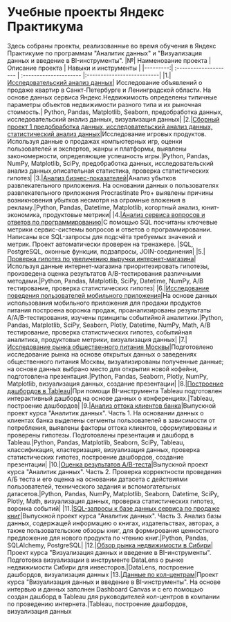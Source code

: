 # Учебные проекты Яндекс Практикума
Здесь собраны проекты, реализованные во время обучения в Яндекс Практикуме по программам "Аналитик данных" и "Визуализация данных и введение в BI-инструменты".
|№| Наименование проекта | Описание проекта | Навыки и инструменты |
|---------:| :-------------------- | :--------------------- |:--------------------------|
|1.|[Исследовательский анализ данных](https://github.com/YanaBogacheva/Yandex_Practicum/tree/main/01.%20%D0%98%D1%81%D1%81%D0%BB%D0%B5%D0%B4%D0%BE%D0%B2%D0%B0%D1%82%D0%B5%D0%BB%D1%8C%D1%81%D0%BA%D0%B8%D0%B9%20%D0%B0%D0%BD%D0%B0%D0%BB%D0%B8%D0%B7%20%D0%B4%D0%B0%D0%BD%D0%BD%D1%8B%D1%85)| Исследование объявлений о продаже квартир в Санкт-Петербурге и Ленинградской области. На основе данных сервиса Яндекс.Недвижимость определены типичные параметры объектов недвижимости разного типа и их рыночная стоимость.| Python, Pandas, Matplotlib, Seaborn, предобработка данных, исследовательский анализ данных, визуализация данных|
|2.|[Сборный проект 1 предобработка данных, исследовательский анализ данных, статистический анализ данных](https://github.com/YanaBogacheva/Yandex_Practicum/tree/main/02.%20%D0%A1%D0%B1%D0%BE%D1%80%D0%BD%D1%8B%D0%B9%20%D0%BF%D1%80%D0%BE%D0%B5%D0%BA%D1%82%201_%D0%BF%D1%80%D0%B5%D0%B4%D0%BE%D0%B1%D1%80%D0%B0%D0%B1%D0%BE%D1%82%D0%BA%D0%B0%20%D0%B4%D0%B0%D0%BD%D0%BD%D1%8B%D1%85%2C%20%D0%B8%D1%81%D1%81%D0%BB%D0%B5%D0%B4%D0%BE%D0%B2%D0%B0%D1%82%D0%B5%D0%BB%D1%8C%D1%81%D0%BA%D0%B8%D0%B9%20%D0%B0%D0%BD%D0%B0%D0%BB%D0%B8%D0%B7%20%D0%B4%D0%B0%D0%BD%D0%BD%D1%8B%D1%85%2C%20%D1%81%D1%82%D0%B0%D1%82%D0%B8%D1%81%D1%82%D0%B8%D1%87%D0%B5%D1%81%D0%BA%D0%B8%D0%B9%20%D0%B0%D0%BD%D0%B0%D0%BB%D0%B8%D0%B7%20%D0%B4%D0%B0%D0%BD%D0%BD%D1%8B%D1%85)|Исследование игровых продуктов. Используя данные о продажах компьютерных игр, оценки пользователей и экспертов, жанры и платформы, выявлены закономерности, определяющие успешность игры.|Python, Pandas, NumPy, Matplotlib, SciPy, предобработка данных, исследовательский анализ данных,описательная статистика, проверка статистических гипотез|
|3.|[Анализ бизнес-показателей](https://github.com/YanaBogacheva/Yandex_Practicum/tree/main/03.%20%D0%90%D0%BD%D0%B0%D0%BB%D0%B8%D0%B7%20%D0%B1%D0%B8%D0%B7%D0%BD%D0%B5%D1%81-%D0%BF%D0%BE%D0%BA%D0%B0%D0%B7%D0%B0%D1%82%D0%B5%D0%BB%D0%B5%D0%B9)|Анализ убытков развлекательного приложения. На основании данных о пользователях развлекательного приложения Procrastinate Pro+ выявлены причины возникновения убытков несмотря на огромные вложения в рекламу.|Python, Pandas, Datetime, Matplotlib, когортный анализ, юнит-экономика, продуктовые метрики|
|4.|[Анализ сервиса вопросов и ответов по программированию](https://github.com/YanaBogacheva/Portfolio/tree/main/04.%20%D0%90%D0%BD%D0%B0%D0%BB%D0%B8%D0%B7%20%D1%81%D0%B5%D1%80%D0%B2%D0%B8%D1%81%D0%B0%20%D0%B2%D0%BE%D0%BF%D1%80%D0%BE%D1%81%D0%BE%D0%B2%20%D0%B8%20%D0%BE%D1%82%D0%B2%D0%B5%D1%82%D0%BE%D0%B2%20%D0%BF%D0%BE%20%D0%BF%D1%80%D0%BE%D0%B3%D1%80%D0%B0%D0%BC%D0%BC%D0%B8%D1%80%D0%BE%D0%B2%D0%B0%D0%BD%D0%B8%D1%8E)|С помощью SQL посчитаны ключевые метрики сервис-системы вопросов и ответов о программировании. Написаны все SQL-запросы для подсчёта требуемых значений и метрик. Проект автоматически проверен на тренажере. |SQL, PostgreSQL, оконные функции, подзапросы, JOIN-соединения|
|5.|[Проверка гипотез по увеличению выручки интернет-магазина](https://github.com/YanaBogacheva/Portfolio/tree/main/05.%20%D0%9F%D1%80%D0%BE%D0%B2%D0%B5%D1%80%D0%BA%D0%B0%20%D0%B3%D0%B8%D0%BF%D0%BE%D1%82%D0%B5%D0%B7%20%D0%BF%D0%BE%20%D1%83%D0%B2%D0%B5%D0%BB%D0%B8%D1%87%D0%B5%D0%BD%D0%B8%D1%8E%20%D0%B2%D1%8B%D1%80%D1%83%D1%87%D0%BA%D0%B8%20%D0%B8%D0%BD%D1%82%D0%B5%D1%80%D0%BD%D0%B5%D1%82-%D0%BC%D0%B0%D0%B3%D0%B0%D0%B7%D0%B8%D0%BD%D0%B0)|Используя данные интернет-магазина приоритезировать гипотезы, произведена оценка результатов A/B-тестирования различными методами.|Python, Pandas, Matplotlib, SciPy, Datetime, NumPy, А/В тестирование, проверка статистических гипотез|
|6.|[Исследование поведения пользователей мобильного приложения](https://github.com/YanaBogacheva/Portfolio/tree/main/06.%20%D0%98%D1%81%D1%81%D0%BB%D0%B5%D0%B4%D0%BE%D0%B2%D0%B0%D0%BD%D0%B8%D0%B5%20%D0%BF%D0%BE%D0%B2%D0%B5%D0%B4%D0%B5%D0%BD%D0%B8%D1%8F%20%D0%BF%D0%BE%D0%BB%D1%8C%D0%B7%D0%BE%D0%B2%D0%B0%D1%82%D0%B5%D0%BB%D0%B5%D0%B9%20%D0%BC%D0%BE%D0%B1%D0%B8%D0%BB%D1%8C%D0%BD%D0%BE%D0%B3%D0%BE%20%D0%BF%D1%80%D0%B8%D0%BB%D0%BE%D0%B6%D0%B5%D0%BD%D0%B8%D1%8F)|На основе данных использования мобильного приложения для продажи продуктов питания построена воронка продаж, проанализированы результаты A/A/B-тестирования, изучены принципы событийной аналитики.|Python, Pandas, Matplotlib, SciPy, Seaborn, Plotly, Datetime, NumPy, Math, А/В тестирование, проверка статистических гипотез, событийная аналитика, продуктовые метрики, визуализация данных|
|7.|[Исследование рынка общественного питания Москвы](https://github.com/YanaBogacheva/Portfolio/tree/main/07.%20%D0%98%D1%81%D1%81%D0%BB%D0%B5%D0%B4%D0%BE%D0%B2%D0%B0%D0%BD%D0%B8%D0%B5%20%D1%80%D1%8B%D0%BD%D0%BA%D0%B0%20%D0%BE%D0%B1%D1%89%D0%B5%D1%81%D1%82%D0%B2%D0%B5%D0%BD%D0%BD%D0%BE%D0%B3%D0%BE%20%D0%BF%D0%B8%D1%82%D0%B0%D0%BD%D0%B8%D1%8F)|Подготовлено исследование рынка на основе открытых данных о заведениях общественного питания Москвы, визуализированы полученные данные; на основе данных выбрано место для открытия новой кофейни, подготовлена презентация.|Python, Pandas, Seaborn, Plotly, NumPy, Matplotlib, визуализация данных, создание презентации|
|8.|[Построение дашбордов в Tableau](https://github.com/YanaBogacheva/Portfolio/tree/main/08.%20%D0%9F%D0%BE%D1%81%D1%82%D1%80%D0%BE%D0%B5%D0%BD%D0%B8%D0%B5%20%D0%B4%D0%B0%D1%88%D0%B1%D0%BE%D1%80%D0%B4%D0%BE%D0%B2%20%D0%B2%20Tableau)|При помощи BI-инструмента Tableau подготовлен интерактивный дашборд на основе данных о конференциях.|Tableau, построение дашбордов|
|9.|[Анализ оттока клиентов банка](https://github.com/YanaBogacheva/Portfolio/tree/main/09.%20%20%D0%90%D0%BD%D0%B0%D0%BB%D0%B8%D0%B7%20%D0%BE%D1%82%D1%82%D0%BE%D0%BA%D0%B0%20%D0%BA%D0%BB%D0%B8%D0%B5%D0%BD%D1%82%D0%BE%D0%B2%20%D0%B1%D0%B0%D0%BD%D0%BA%D0%B0)|Выпускной проект курса "Аналитик данных". Часть 1. На основании данных о клиентах банка выделены сегменты пользователей в зависимости от потребления, выявлены факторы оттока клиентов, сформулированы и проверены гипотезы. Подготовлены презентация и дашборд в Tableau.|Python, Pandas, Matplotlib, Seaborn, SciPy, Tableau, классификация, кластеризация, визуализация данных, проверка статистических гипотез, построение дашбордов, создание презентации|
|10.|[Оценка результатов A/B-теста](https://github.com/YanaBogacheva/Portfolio/tree/main/10.%20%D0%9E%D1%86%D0%B5%D0%BD%D0%BA%D0%B0%20%D1%80%D0%B5%D0%B7%D1%83%D0%BB%D1%8C%D1%82%D0%B0%D1%82%D0%BE%D0%B2%20%D0%90%D0%92%20%D1%82%D0%B5%D1%81%D1%82%D0%B0)|Выпускной проект курса "Аналитик данных". Часть 2. Проверка корректности проведения А/Б теста и его оценка на основании датасета с действиями пользователей, технического задания и вспомогательных датасетов.|Python, Pandas, NumPy, Matplotlib, Seaborn, Datetime, SciPy, Plotly, Math, визуализация данных, проверка статистических гипотез, воронка событий|
|11.|[SQL-запросы к базе данных сервиса по продаже книг](https://github.com/YanaBogacheva/Portfolio/tree/main/11.%20SQL-%D0%B7%D0%B0%D0%BF%D1%80%D0%BE%D1%81%D1%8B%20%D0%BA%20%D0%B1%D0%B0%D0%B7%D0%B5%20%D0%B4%D0%B0%D0%BD%D0%BD%D1%8B%D1%85%20%D1%81%D0%B5%D1%80%D0%B2%D0%B8%D1%81%D0%B0%20%D0%BF%D0%BE%20%D0%BF%D1%80%D0%BE%D0%B4%D0%B0%D0%B6%D0%B5%20%D0%BA%D0%BD%D0%B8%D0%B3)|Выпускной проект курса "Аналитик данных". Часть 3. Анализ базы данных, содержащей информацию о книгах, издательствах, авторах, а также пользовательские обзоры книг, для формирования ценностного предложение для нового продукта по чтению книг.|Python, Pandas, SQLAlchemy, PostgreSQL|
|12.|[Обзор рынка недвижимости в Сибири](https://github.com/YanaBogacheva/Portfolio/tree/main/12.%20%D0%9E%D0%B1%D0%B7%D0%BE%D1%80%20%D1%80%D1%8B%D0%BD%D0%BA%D0%B0%20%D0%BD%D0%B5%D0%B4%D0%B2%D0%B8%D0%B6%D0%B8%D0%BC%D0%BE%D1%81%D1%82%D0%B8%20%D0%B2%20%D0%A1%D0%B8%D0%B1%D0%B8%D1%80%D0%B8)|Проект курса "Визуализация данных и введение в BI-инструменты". Подготовка визуализации в инструменте DataLens о рынке недвижимости Сибири для инвесторов.|DataLens, построение дашбордов, визуализация данных
|13.|[Данные по кол-центрам](https://github.com/YanaBogacheva/Portfolio/tree/main/13.%20%D0%94%D0%B0%D0%BD%D0%BD%D1%8B%D0%B5%20%D0%BF%D0%BE%20%D0%BA%D0%BE%D0%BB-%D1%86%D0%B5%D0%BD%D1%82%D1%80%D0%B0%D0%BC)|Проект курса "Визуализация данных и введение в BI-инструменты". На основе интервью и данных заполнен Dashboard Canvas и с его помощью создан дашборд в Tableau для руководителей кол-центров в компании по проведению интернета.|Tableau, построение дашбордов, визуализация данных
